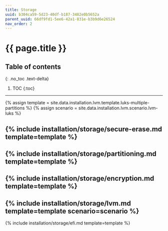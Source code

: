 ```yaml
---
title: Storage
uuid: b304ca59-5d23-40df-b187-3482e0b5652a
parent_uuid: 66df9fd1-5ee6-42a1-831e-b3b9d6e26524
nav_order: 2
---
```


# {{ page.title }}

## Table of contents
{: .no_toc .text-delta}

1. TOC
{:toc}

---

{% assign template = site.data.installation.lvm.template.luks-multiple-partitions %}
{% assign scenario = site.data.installation.lvm.scenario.lvm-luks %}

{% include installation/storage/secure-erase.md template=template %}
---
{% include installation/storage/partitioning.md template=template %}
---
{% include installation/storage/encryption.md template=template %}
---
{% include installation/storage/lvm.md template=template scenario=scenario %}
---
{% include installation/storage/efi.md template=template %}
